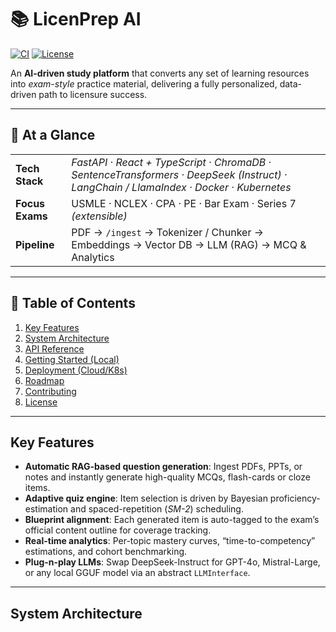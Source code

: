 # 📚 LicenPrep AI  
[![CI](https://img.shields.io/github/actions/workflow/status/YourOrg/LicenPrepAI/ci.yml?label=CI)](./.github/workflows/ci.yml)
[![License](https://img.shields.io/github/license/YourOrg/LicenPrepAI)](LICENSE)

An **AI-driven study platform** that converts any set of learning resources into *exam-style* practice material, delivering a fully personalized, data-driven path to licensure success.

---

## 🔎 At a Glance
| | |
|---|---|
| **Tech Stack** | *FastAPI · React + TypeScript · ChromaDB · SentenceTransformers · DeepSeek (Instruct) · LangChain / LlamaIndex · Docker · Kubernetes* |
| **Focus Exams** | USMLE · NCLEX · CPA · PE · Bar Exam · Series 7 *(extensible)* |
| **Pipeline** | PDF → `/ingest` → Tokenizer / Chunker → Embeddings → Vector DB → LLM (RAG) → MCQ & Analytics |

---

## 📑 Table of Contents
1. [Key Features](#key-features)  
2. [System Architecture](#system-architecture)  
3. [API Reference](#api-reference)  
4. [Getting Started (Local)](#getting-started-local)  
5. [Deployment (Cloud/K8s)](#deployment-cloudk8s)  
6. [Roadmap](#roadmap)  
7. [Contributing](#contributing)  
8. [License](#license)  

---

## Key Features
- **Automatic RAG-based question generation**: Ingest PDFs, PPTs, or notes and instantly generate high-quality MCQs, flash-cards or cloze items.  
- **Adaptive quiz engine**: Item selection is driven by Bayesian proficiency-estimation and spaced-repetition (*SM-2*) scheduling.  
- **Blueprint alignment**: Each generated item is auto-tagged to the exam’s official content outline for coverage tracking.  
- **Real-time analytics**: Per-topic mastery curves, “time-to-competency” estimations, and cohort benchmarking.  
- **Plug-n-play LLMs**: Swap DeepSeek-Instruct for GPT-4o, Mistral-Large, or any local GGUF model via an abstract `LLMInterface`.  

---

## System Architecture
